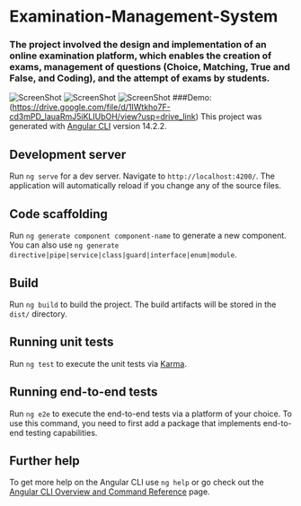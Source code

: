 # Examination-Management-System
### The project involved the design and implementation of an online examination platform, which enables the creation of exams, management of questions (Choice, Matching, True and False, and Coding), and the attempt of exams by students.
 
![ScreenShot](screenshots/ProductList.PNG)
![ScreenShot](screenshots/productDetailes.PNG)
![ScreenShot](screenshots/Cart.PNG)
###Demo: (https://drive.google.com/file/d/1IWtkho7F-cd3mPD_lauaRmJ5iKLIUbOH/view?usp=drive_link)
This project was generated with [Angular CLI](https://github.com/angular/angular-cli) version 14.2.2.

## Development server

Run `ng serve` for a dev server. Navigate to `http://localhost:4200/`. The application will automatically reload if you change any of the source files.

## Code scaffolding

Run `ng generate component component-name` to generate a new component. You can also use `ng generate directive|pipe|service|class|guard|interface|enum|module`.

## Build

Run `ng build` to build the project. The build artifacts will be stored in the `dist/` directory.

## Running unit tests

Run `ng test` to execute the unit tests via [Karma](https://karma-runner.github.io).

## Running end-to-end tests

Run `ng e2e` to execute the end-to-end tests via a platform of your choice. To use this command, you need to first add a package that implements end-to-end testing capabilities.

## Further help

To get more help on the Angular CLI use `ng help` or go check out the [Angular CLI Overview and Command Reference](https://angular.io/cli) page.
